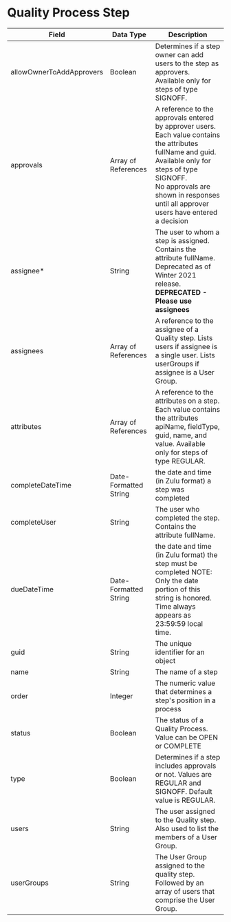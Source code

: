 # Quality Process Step

| Field<br> | Data Type<br> | Description<br> |
|  --- |  --- |  --- | 
| allowOwnerToAddApprovers<br> | Boolean<br> | Determines if a step owner can add users to the step as approvers. Available only for steps of type SIGNOFF.<br> |
| approvals<br> | Array of References<br> | A reference to the approvals entered by approver users. Each value contains the attributes fullName and guid. Available only for steps of type SIGNOFF.<br> No approvals are shown in responses until all approver users have entered a decision<br> |
| assignee\*<br> | String<br> | The user to whom a step is assigned. Contains the attribute fullName. Deprecated as of Winter 2021 release.<br>**DEPRECATED - Please use assignees** |
| assignees<br> | Array of References<br> | A reference to the assignee of a Quality step. Lists users if assignee is a single user. Lists userGroups if assignee is a User Group.<br> |
| attributes<br> | Array of References<br> | A reference to the attributes on a step. Each value contains the attributes apiName, fieldType, guid, name, and value. Available only for steps of type REGULAR.<br> |
| completeDateTime<br> | Date-Formatted String<br> | the date and time \(in Zulu format\) a step was completed<br> |
| completeUser<br> | String<br> | The user who completed the step. Contains the attribute fullName.<br> |
| dueDateTime<br> | Date-Formatted String<br> | the date and time \(in Zulu format\) the step must be completed NOTE: Only the date portion of this string is honored. Time always appears as 23:59:59 local time.<br> |
| guid<br> | String<br> | The unique identifier for an object<br> |
| name<br> | String<br> | The name of a step<br> |
| order<br> | Integer<br> | The numeric value that determines a step's position in a process<br> |
| status<br> | Boolean<br> | The status of a Quality Process. Value can be OPEN or COMPLETE<br> |
| type<br> | Boolean<br> | Determines if a step includes approvals or not. Values are REGULAR and SIGNOFF. Default value is REGULAR.<br> |
| users<br> | String<br> | The user assigned to the Quality step. Also used to list the members of a User Group.<br> |
| userGroups<br> | String<br> | The User Group assigned to the quality step. Followed by an array of users that comprise the User Group.<br> |

